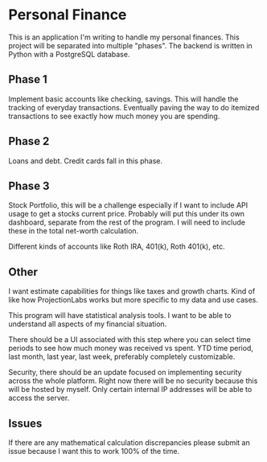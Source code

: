 # Personal Finance

This is an application I'm writing to handle my personal finances. This project will be separated into multiple "phases".
The backend is written in Python with a PostgreSQL database.

## Phase 1

Implement basic accounts like checking, savings. This will handle the tracking of everyday transactions. Eventually paving the way to do itemized transactions to see exactly how much money you are spending.

## Phase 2

Loans and debt. Credit cards fall in this phase.

## Phase 3

Stock Portfolio, this will be a challenge especially if I want to include API usage to get a stocks current price. Probably will put this under its own dashboard, separate from the rest of the program. I will need to include these in the total net-worth calculation.

Different kinds of accounts like Roth IRA, 401(k), Roth 401(k), etc.

## Other

I want estimate capabilities for things like taxes and growth charts. Kind of like how ProjectionLabs works but more specific to my data and use cases.

This program will have statistical analysis tools. I want to be able to understand all aspects of my financial situation.

There should be a UI associated with this step where you can select time periods to see how much money was received vs spent. YTD time period, last month, last year, last week, preferably completely customizable.

Security, there should be an update focused on implementing security across the whole platform. Right now there will be no security because this will be hosted by myself. Only certain internal IP addresses will be able to access the server.

## Issues

If there are any mathematical calculation discrepancies please submit an issue because I want this to work 100% of the time.
